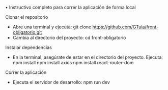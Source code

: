 • Instructivo completo para correr la aplicación de forma local

Clonar el repositorio
- Abre una terminal y ejecuta:
git clone https://github.com/GTula/front-obligatorio.git
- Cambia al directorio del proyecto:
cd front-obligatorio

Instalar dependencias
- En la terminal, asegúrate de estar en el directorio del proyecto. Ejecuta:
npm install
npm install axios
npm install react-router-dom

Correr la aplicación
- Ejecuta el servidor de desarrollo:
npm run dev
